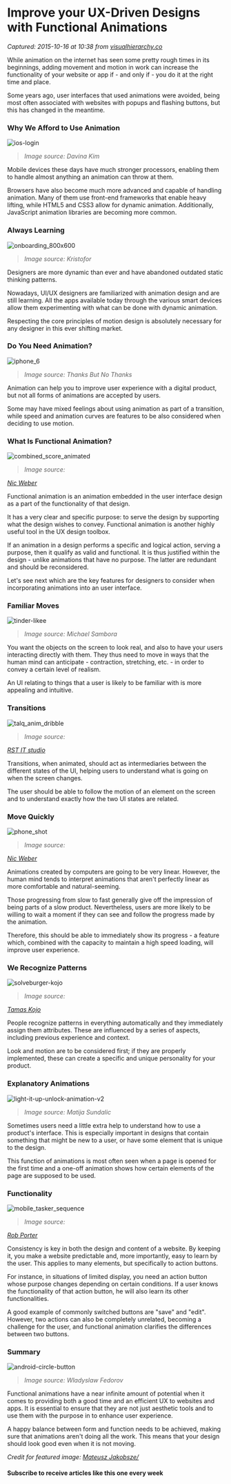 # Improve your UX-Driven Designs with Functional Animations

_Captured: 2015-10-16 at 10:38 from [visualhierarchy.co](https://visualhierarchy.co/blog/improve-your-ux-functional-animations/)_

While animation on the internet has seen some pretty rough times in its beginnings, adding movement and motion in work can increase the functionality of your website or app if - and only if - you do it at the right time and place.

Some years ago, user interfaces that used animations were avoided, being most often associated with websites with popups and flashing buttons, but this has changed in the meantime.

### Why We Afford to Use Animation

![ios-login](https://visualhierarchy.co/blog/wp-content/uploads/2015/10/ios-login.gif)

> _Image source: Davina Kim_

Mobile devices these days have much stronger processors, enabling them to handle almost anything an animation can throw at them.

Browsers have also become much more advanced and capable of handling animation. Many of them use front-end frameworks that enable heavy lifting, while HTML5 and CSS3 allow for dynamic animation. Additionally, JavaScript animation libraries are becoming more common.

### Always Learning

![onboarding_800x600](https://visualhierarchy.co/blog/wp-content/uploads/2015/10/onboarding_800x600.gif)

> _Image source: Kristofor_

Designers are more dynamic than ever and have abandoned outdated static thinking patterns.

Nowadays, UI/UX designers are familiarized with animation design and are still learning. All the apps available today through the various smart devices allow them experimenting with what can be done with dynamic animation.

Respecting the core principles of motion design is absolutely necessary for any designer in this ever shifting market.

### Do You Need Animation?

![iphone_6](https://visualhierarchy.co/blog/wp-content/uploads/2015/10/iphone_6.gif)

> _Image source: Thanks But No Thanks_

Animation can help you to improve user experience with a digital product, but not all forms of animations are accepted by users.

Some may have mixed feelings about using animation as part of a transition, while speed and animation curves are features to be also considered when deciding to use motion.

### What Is Functional Animation?

![combined_score_animated](https://visualhierarchy.co/blog/wp-content/uploads/2015/10/combined_score_animated.gif)

> _Image source:_

_[ Nic Weber](https://dribbble.com/shots/2255486-Animated-graph)_

Functional animation is an animation embedded in the user interface design as a part of the functionality of that design.

It has a very clear and specific purpose: to serve the design by supporting what the design wishes to convey. Functional animation is another highly useful tool in the UX design toolbox.

If an animation in a design performs a specific and logical action, serving a purpose, then it qualify as valid and functional. It is thus justified within the design - unlike animations that have no purpose. The latter are redundant and should be reconsidered.

Let's see next which are the key features for designers to consider when incorporating animations into an user interface.

### Familiar Moves

![tinder-likee](https://visualhierarchy.co/blog/wp-content/uploads/2015/10/tinder-likee.gif)

> _Image source: Michael Sambora_

You want the objects on the screen to look real, and also to have your users interacting directly with them. They thus need to move in ways that the human mind can anticipate - contraction, stretching, etc. - in order to convey a certain level of realism.

An UI relating to things that a user is likely to be familiar with is more appealing and intuitive.

### Transitions

![talq_anim_dribble](https://visualhierarchy.co/blog/wp-content/uploads/2015/10/talq_anim_dribble.gif)

> _Image source:_

_[ RST IT studio](https://dribbble.com/shots/2223481-EasyTalq-welcome-screen-to-log-in-transition)_

Transitions, when animated, should act as intermediaries between the different states of the UI, helping users to understand what is going on when the screen changes.

The user should be able to follow the motion of an element on the screen and to understand exactly how the two UI states are related.

### Move Quickly

![phone_shot](https://visualhierarchy.co/blog/wp-content/uploads/2015/10/phone_shot.gif)

> _Image source:_

_[ Nic Weber](https://dribbble.com/shots/2093268-Swipe-Animation-File-Attached)_

Animations created by computers are going to be very linear. However, the human mind tends to interpret animations that aren't perfectly linear as more comfortable and natural-seeming.

Those progressing from slow to fast generally give off the impression of being parts of a slow product. Nevertheless, users are more likely to be willing to wait a moment if they can see and follow the progress made by the animation.

Therefore, this should be able to immediately show its progress - a feature which, combined with the capacity to maintain a high speed loading, will improve user experience.

### We Recognize Patterns

![solveburger-kojo](https://visualhierarchy.co/blog/wp-content/uploads/2015/10/solveburger-kojo.gif)

> _Image source:_

_[ Tamas Kojo](https://dribbble.com/shots/2269450-hamburger-menu-2)_

People recognize patterns in everything automatically and they immediately assign them attributes. These are influenced by a series of aspects, including previous experience and context.

Look and motion are to be considered first; if they are properly implemented, these can create a specific and unique personality for your product.

### Explanatory Animations

![light-it-up-unlock-animation-v2](https://visualhierarchy.co/blog/wp-content/uploads/2015/10/light-it-up-unlock-animation-v2.gif)

> _Image source: Matija Sundalic_

Sometimes users need a little extra help to understand how to use a product's interface. This is especially important in designs that contain something that might be new to a user, or have some element that is unique to the design.

This function of animations is most often seen when a page is opened for the first time and a one-off animation shows how certain elements of the page are supposed to be used.

### Functionality

![mobile_tasker_sequence](https://visualhierarchy.co/blog/wp-content/uploads/2015/10/mobile_tasker_sequence.gif)

> _Image source:_

_[ Rob Porter](https://dribbble.com/shots/2238274-Mobile-taster-sequence)_

Consistency is key in both the design and content of a website. By keeping it, you make a website predictable and, more importantly, easy to learn by the user. This applies to many elements, but specifically to action buttons.

For instance, in situations of limited display, you need an action button whose purpose changes depending on certain conditions. If a user knows the functionality of that action button, he will also learn its other functionalities.

A good example of commonly switched buttons are "save" and "edit". However, two actions can also be completely unrelated, becoming a challenge for the user, and functional animation clarifies the differences between two buttons.

### Summary

![android-circle-button](https://visualhierarchy.co/blog/wp-content/uploads/2015/10/android-circle-button.gif)

> _Image source: Wladyslaw Fedorov_

Functional animations have a near infinite amount of potential when it comes to providing both a good time and an efficient UX to websites and apps. It is essential to ensure that they are not just aesthetic tools and to use them with the purpose in to enhance user experience.

A happy balance between form and function needs to be achieved, making sure that animations aren't doing all the work. This means that your design should look good even when it is not moving.

_Credit for featured image: [ Mateusz Jakobsze/ ](https://dribbble.com/shots/2205178-Searching-for-Swimmo-UI)_

#### Subscribe to receive articles like this one every week
